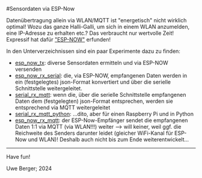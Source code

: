 #Sensordaten via ESP-Now

Datenübertragung allein via WLAN/MQTT ist "energetisch" nicht wirklich optimal! Wozu das ganze Halli-Galli, um sich in einem WLAN anzumelden, eine IP-Adresse zu erhalten etc.? Das verbraucht nur wertvolle Zeit! Expressif hat dafür ["ESP-NOW"](https://www.espressif.com/en/solutions/low-power-solutions/esp-now) erfunden!

In den Unterverzeichnissen sind ein paar Experimente dazu zu finden:

* [esp_now_tx](esp_now_tx/): diverse Sensordaten ermitteln und via ESP-NOW versenden
* [esp_now_rx_serial](esp_now_rx_serial/): die, via ESP-NOW, empfangenen Daten werden in ein (festgelegtes) json-Format konvertiert und über die serielle Schnittstelle weitergeleitet.
* [serial_rx_mqtt](serial_rx_mqtt/): wenn die, über die serielle Schnittstelle empfangenen Daten dem (festgelegten) json-Format entsprechen, werden sie entsprechend via MQTT weitergeleitet
* [serial_rx_mqtt_python](serial_rx_mqtt_python/): ...dito, aber für einen Raspberry Pi und in Python
* [esp_now_rx_mqtt](esp_now_rx_mqtt): der ESP-Now-Empfänger sendet die empfangenen Daten 1:1 via MQTT (via WLAN!!!) weiter --> will keiner, weil ggf. die Reichweite des Senders darunter leidet (gleicher WiFi-Kanal für ESP-Now und WLAN)! Deshalb auch nicht bis zum Ende weiterentwickelt...


----
Have fun!

Uwe Berger; 2024







